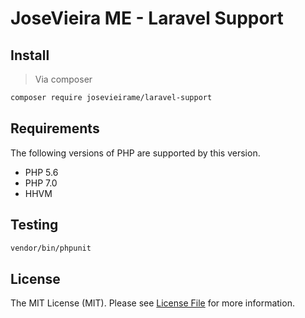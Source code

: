 # JoseVieira ME - Laravel Support

## Install
> Via composer
``` bash
composer require josevieirame/laravel-support
```


## Requirements

The following versions of PHP are supported by this version.

* PHP 5.6
* PHP 7.0
* HHVM

## Testing
``` bash
vendor/bin/phpunit
```

## License

The MIT License (MIT). Please see [License File](LICENSE.md) for more information.